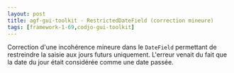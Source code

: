 ```yaml
---
layout: post
title: agf-gui-toolkit - RestrictedDateField (correction mineure)
tags: [framework-1-69,codjo-gui-toolkit]
---
```

Correction d'une incohérence mineure dans le ```DateField``` permettant de restreindre la saisie aux jours futurs uniquement.
L'erreur venait du fait que la date du jour était considérée comme une date passée.
